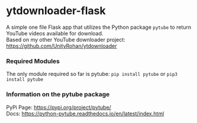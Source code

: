 # ytdownloader-flask
A simple one file Flask app that utilizes the Python package `pytube` to return YouTube videos available for download.
<br>
Based on my other YouTube downloader project: https://github.com/UnityRohan/ytdownloader

### Required Modules
The only module required so far is pytube:
`pip install pytube`
or
`pip3 install pytube`

### Information on the pytube package
PyPi Page: https://pypi.org/project/pytube/
<br>
Docs: https://python-pytube.readthedocs.io/en/latest/index.html